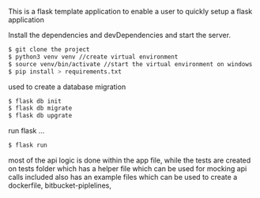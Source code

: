This is a flask template application to enable a user to quickly setup a flask application

Install the dependencies and devDependencies and start the server.

```sh
$ git clone the project
$ python3 venv venv //create virtual environment
$ source venv/bin/activate //start the virtual environment on windows ./venv/bin/activate.bat
$ pip install > requirements.txt
```

used to create a database migration

```sh
$ flask db init
$ flask db migrate
$ flask db upgrate
```

run flask ...

```sh
$ flask run
```

most of the api logic is done within the app file, while the tests are created on tests folder which has a helper file which can be used
for mocking api calls
included also has an example files which can be used to create a dockerfile, bitbucket-piplelines,

